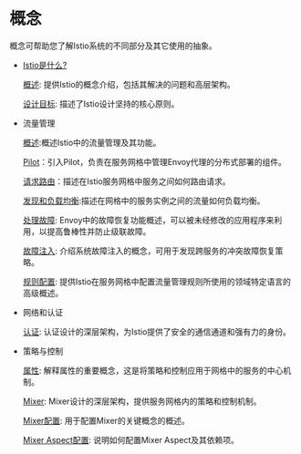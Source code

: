 # 概念

概念可帮助您了解Istio系统的不同部分及其它使用的抽象。

- [Istio是什么?](what-is-istio.md)

	[概述](what-is-istio/overview.md): 提供Istio的概念介绍，包括其解决的问题和高层架构。

	[设计目标](what-is-istio/goals.md): 描述了Istio设计坚持的核心原则。

- 流量管理

	[概述](traffic-management/overview.md):概述Istio中的流量管理及其功能。

	[Pilot](traffic-management/pilot.md)：引入Pilot，负责在服务网格中管理Envoy代理的分布式部署的组件。

	[请求路由](traffic-management/request-routing.md)：描述在Istio服务网格中服务之间如何路由请求。

	[发现和负载均衡](traffic-management/load-balancing.md):描述在网格中的服务实例之间的流量如何负载均衡。

	[处理故障](traffic-management/handling-failures.md): Envoy中的故障恢复功能概述，可以被未经修改的应用程序来利用，以提高鲁棒性并防止级联故障。

	[故障注入](traffic-management/fault-injection.md): 介绍系统故障注入的概念，可用于发现跨服务的冲突故障恢复策略。

	[规则配置](traffic-management/rules-configuration.md): 提供Istio在服务网格中配置流量管理规则所使用的领域特定语言的高级概述。

- 网络和认证

	[认证](network-and-auth/auth.md): 认证设计的深层架构，为Istio提供了安全的通信通道和强有力的身份。

- 策略与控制

	[属性](policy-and-control/attributes.md): 解释属性的重要概念，这是将策略和控制应用于网格中的服务的中心机制。

	[Mixer](policy-and-control/mixer.md): Mixer设计的深层架构，提供服务网格内的策略和控制机制。

	[Mixer配置](policy-and-control/mixer-config.md): 用于配置Mixer的关键概念的概述。

	[Mixer Aspect配置](policy-and-control/mixer-aspect-config.md): 说明如何配置Mixer Aspect及其依赖项。